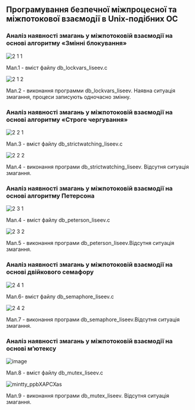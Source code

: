 ##  Програмування безпечної міжпроцесної та міжпотокової взаємодії в Unix-подібних ОС
### Аналіз наявності змагань у міжпотоковій взаємодії на основі алгоритму «Змінні блокування»

![2 1 1](https://github.com/oleksandrblazhko/ai226-liseev/assets/127152277/3402c7ed-9737-48f6-b8f0-aeae3936faa5)

Мал.1 - вміст файлу db_lockvars_liseev.c

![2 1 2](https://github.com/oleksandrblazhko/ai226-liseev/assets/127152277/0f422e82-b670-4f93-992f-945b7a3a2bf7)

Мал.2 - виконання программи db_lockvars_liseev. Наявна ситуація змагання, процеси записують одночасно змінну.

### Аналіз наявності змагань у міжпотоковій взаємодії на основі алгоритму «Строге чергування»

![2 2 1](https://github.com/oleksandrblazhko/ai226-liseev/assets/127152277/bc4690ab-2b7f-470e-8d45-adc899d12541)

Мал.3 - вміст файлу db_strictwatching_liseev.c

![2 2 2](https://github.com/oleksandrblazhko/ai226-liseev/assets/127152277/a07e980c-8868-4cc7-bd00-94f5926105f1)

Мал.4 - виконання програми db_strictwatching_liseev. Відсутня ситуація змагання.

### Аналіз наявності змагань у міжпотоковій взаємодії на основі алгоритму Петерсона

![2 3 1](https://github.com/oleksandrblazhko/ai226-liseev/assets/127152277/ba83469c-89f1-43db-b151-437638bc6602)

Мал.4 - вміст файлу db_peterson_liseev.c

![2 3 2](https://github.com/oleksandrblazhko/ai226-liseev/assets/127152277/6fa7d592-81fd-4944-a261-0f91e675d6e1)

Мал.5 - виконання програми db_peterson_liseev.Відсутня ситуація змагання.

### Аналіз наявності змагань у міжпотоковій взаємодії на основі двійкового  семафору

![2 4 1](https://github.com/oleksandrblazhko/ai226-liseev/assets/127152277/50318320-0cb6-425d-836e-6c353b3effba)

Мал.6- вміст файлу db_semaphore_liseev.c

![2 4 2](https://github.com/oleksandrblazhko/ai226-liseev/assets/127152277/5442a8da-0670-41c1-9bbf-d9d6e491037f)

Мал.7 - виконання програми db_semaphore_liseev.Відсутня ситуація змагання.

### Аналіз наявності змагань у міжпотоковій взаємодії на основі м’ютексу

![image](https://github.com/oleksandrblazhko/ai226-liseev/assets/127152277/341ba3f5-3978-4771-a1fa-5d6cd7ba451d)

Мал.8 - вміст файлу db_mutex_liseev.c

![mintty_ppbXAPCXas](https://github.com/oleksandrblazhko/ai226-liseev/assets/127152277/a9fb4d10-3a5d-4aa7-9452-4f50ad9bf8a6)

Мал.9 - виконання програми db_mutex_liseev. Відсутня ситуація змагання.














